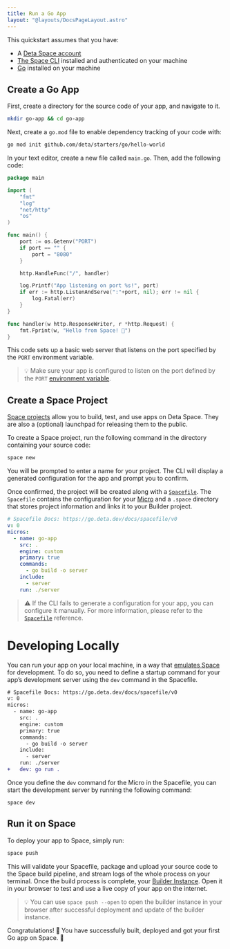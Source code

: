 ```yaml
---
title: Run a Go App
layout: "@layouts/DocsPageLayout.astro"
---
```


This quickstart assumes that you have:

- A [Deta Space account](https://deta.space/signup)
- [The Space CLI](/docs/en/build/fundamentals/space-cli) installed and authenticated on your machine
- [Go](https://go.dev/dl/) installed on your machine

## Create a Go App

First, create a directory for the source code of your app, and navigate to it.

```bash
mkdir go-app && cd go-app
```

Next, create a `go.mod` file to enable dependency tracking of your code with:

```bash
go mod init github.com/deta/starters/go/hello-world
```

In your text editor, create a new file called `main.go`. Then, add the following code:

```go
package main

import (
	"fmt"
	"log"
	"net/http"
	"os"
)

func main() {
	port := os.Getenv("PORT")
	if port == "" {
		port = "8080"
	}

	http.HandleFunc("/", handler)

	log.Printf("App listening on port %s!", port)
	if err := http.ListenAndServe(":"+port, nil); err != nil {
		log.Fatal(err)
	}
}

func handler(w http.ResponseWriter, r *http.Request) {
	fmt.Fprint(w, "Hello from Space! 🚀")
}
```

This code sets up a basic web server that listens on the port specified by the `PORT` environment variable.

> 💡 Make sure your app is configured to listen on the port defined by the `PORT` [environment variable](/docs/en/build/fundamentals/the-space-runtime/configuration#pre-set-variables).

## Create a Space Project

[Space projects](/docs/en/build/fundamentals/development/projects) allow you to build, test, and use apps on Deta Space. They are also a (optional) launchpad for releasing them to the public.

To create a Space project, run the following command in the directory containing your source code:

```bash
space new
```

You will be prompted to enter a name for your project. The CLI will display a generated configuration for the app and prompt you to confirm. 

Once confirmed, the project will be created along with a [`Spacefile`](/docs/en/build/fundamentals/the-space-runtime/about#the-spacefile). The `Spacefile` contains the configuration for your [Micro](/docs/en/build/fundamentals/the-space-runtime/micros) and a `.space` directory that stores project information and links it to your Builder project.

```yaml
# Spacefile Docs: https://go.deta.dev/docs/spacefile/v0
v: 0
micros:
  - name: go-app
    src: .
    engine: custom
    primary: true
    commands:
      - go build -o server
    include:
      - server
    run: ./server
```

> ⚠️ If the CLI fails to generate a configuration for your app, you can configure it manually. For more information, please refer to the [`Spacefile`](/docs/en/build/reference/spacefile) reference.

# Developing Locally

You can run your app on your local machine, in a way that [emulates Space](/docs/en/build/fundamentals/development/local-development) for development. To do so, you need to define a startup command for your  app’s development server using the `dev` command in the Spacefile. 

```diff
# Spacefile Docs: https://go.deta.dev/docs/spacefile/v0
v: 0
micros:
  - name: go-app
    src: .
    engine: custom
    primary: true
    commands:
      - go build -o server
    include:
      - server
    run: ./server
+   dev: go run .
```

Once you define the `dev` command for the Micro in the Spacefile, you can start the development server by running the following command:

```
space dev
```

## Run it on Space

To deploy your app to Space, simply run:

```diff
space push
```

This will validate your Spacefile, package and upload your source code to the Space build pipeline, and stream logs of the whole process on your terminal. Once the build process is complete, your [Builder Instance](/docs/en/build/fundamentals/development/local-development). Open it in your browser to test and use a live copy of your app on the internet.

> 💡 You can use `space push --open` to open the builder instance in your browser after successful deployment and update of the builder instance.

Congratulations! 🎉 You have successfully built, deployed and got your first Go app on Space. 🚀
